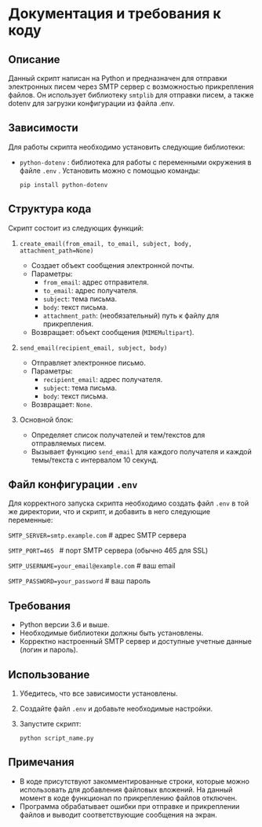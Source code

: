 # Документация и требования к коду

## Описание
Данный скрипт написан на Python и предназначен для отправки электронных писем через SMTP сервер с возможностью прикрепления файлов. Он использует библиотеку ```smtplib``` для отправки писем, а также dotenv для загрузки конфигурации из файла .env.

## Зависимости
Для работы скрипта необходимо установить следующие библиотеки:
- ```python-dotenv``` : библиотека для работы с переменными окружения в файле ```.env``` . Установить можно с помощью команды:
  
  ```pip install python-dotenv```


## Структура кода
Скрипт состоит из следующих функций:

1. ```create_email(from_email, to_email, subject, body, attachment_path=None)```
   - Создает объект сообщения электронной почты.
   - Параметры:
     - ```from_email```: адрес отправителя.
     - ```to_email```: адрес получателя.
     - ```subject```: тема письма.
     - ```body```: текст письма.
     - ```attachment_path```: (необязательный) путь к файлу для прикрепления.
   - Возвращает: объект сообщения (```MIMEMultipart```).

2. ```send_email(recipient_email, subject, body)```
   - Отправляет электронное письмо.
   - Параметры:
     - ```recipient_email```: адрес получателя.
     - ```subject```: тема письма.
     - ```body```: текст письма.
   - Возвращает: ```None```.

3. Основной блок:
   - Определяет список получателей и тем/текстов для отправляемых писем.
   - Вызывает функцию ```send_email``` для каждого получателя и каждой темы/текста с интервалом 10 секунд.

## Файл конфигурации ```.env```
Для корректного запуска скрипта необходимо создать файл ```.env``` в той же директории, что и скрипт, и добавить в него следующие переменные:

```SMTP_SERVER=smtp.example.com```         # адрес SMTP сервера

```SMTP_PORT=465 ```                    # порт SMTP сервера (обычно 465 для SSL)

```SMTP_USERNAME=your_email@example.com```  # ваш email

```SMTP_PASSWORD=your_password```           # ваш пароль


## Требования
- Python версии 3.6 и выше.
- Необходимые библиотеки должны быть установлены.
- Корректно настроенный SMTP сервер и доступные учетные данные (логин и пароль).

## Использование
1. Убедитесь, что все зависимости установлены.
2. Создайте файл ```.env``` и добавьте необходимые настройки.
3. Запустите скрипт:
   
   ```python script_name.py```
   

## Примечания
- В коде присутствуют закомментированные строки, которые можно использовать для добавления файловых вложений. На данный момент в коде функционал по прикреплению файлов отключен.
- Программа обрабатывает ошибки при отправке и прикреплении файлов и выводит соответствующие сообщения на экран.